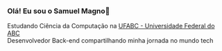 ### Olá! Eu sou o Samuel Magno👋

Estudando Ciência da Computação na [UFABC - Universidade Federal do ABC](https://www.ufabc.edu.br/)</br>
Desenvolvedor Back-end compartilhando minha jornada no mundo tech</br>


<!--
**samuel-magno/samuel-magno** is a ✨ _special_ ✨ repository because its `README.md` (this file) appears on your GitHub profile.

Here are some ideas to get you started:

- 🔭 I’m currently working on ...
- 🌱 I’m currently learning ...
- 👯 I’m looking to collaborate on ...
- 🤔 I’m looking for help with ...
- 💬 Ask me about ...
- 📫 How to reach me: ...
- 😄 Pronouns: ...
- ⚡ Fun fact: ...
-->
